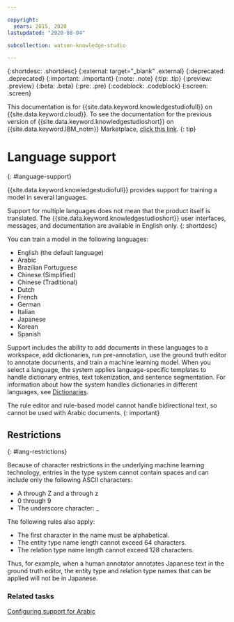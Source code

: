 ```yaml
---

copyright:
  years: 2015, 2020
lastupdated: "2020-08-04"

subcollection: watson-knowledge-studio

---
```


{:shortdesc: .shortdesc}
{:external: target="_blank" .external}
{:deprecated: .deprecated}
{:important: .important}
{:note: .note}
{:tip: .tip}
{:preview: .preview}
{:beta: .beta}
{:pre: .pre}
{:codeblock: .codeblock}
{:screen: .screen}

This documentation is for {{site.data.keyword.knowledgestudiofull}} on {{site.data.keyword.cloud}}. To see the documentation for the previous version of {{site.data.keyword.knowledgestudioshort}} on {{site.data.keyword.IBM_notm}} Marketplace, [click this link](/docs/knowledge-studio?topic=knowledge-studio-language-support).
{: tip}

# Language support
{: #language-support}

{{site.data.keyword.knowledgestudiofull}} provides support for training a model in several languages.

Support for multiple languages does not mean that the product itself is translated. The {{site.data.keyword.knowledgestudioshort}} user interfaces, messages, and documentation are available in English only.
{: shortdesc}

You can train a model in the following languages:

- English (the default language)
- Arabic
- Brazilian Portuguese
- Chinese (Simplified)
- Chinese (Traditional)
- Dutch
- French
- German
- Italian
- Japanese
- Korean
- Spanish

Support includes the ability to add documents in these languages to a workspace, add dictionaries, run pre-annotation, use the ground truth editor to annotate documents, and train a machine learning model. When you select a language, the system applies language-specific templates to handle dictionary entries, text tokenization, and sentence segmentation. For information about how the system handles dictionaries in different languages, see [Dictionaries](/docs/watson-knowledge-studio?topic=watson-knowledge-studio-dictionaries#wks_dictionaries).

The rule editor and rule-based model cannot handle bidirectional text, so cannot be used with Arabic documents.
{: important}

## Restrictions
{: #lang-restrictions}

Because of character restrictions in the underlying machine learning technology, entries in the type system cannot contain spaces and can include only the following ASCII characters:

- A through Z and a through z
- 0 through 9
- The underscore character: _

The following rules also apply:

- The first character in the name must be alphabetical.
- The entity type name length cannot exceed 64 characters.
- The relation type name length cannot exceed 128 characters.

Thus, for example, when a human annotator annotates Japanese text in the ground truth editor, the entity type and relation type names that can be applied will not be in Japanese.

### Related tasks

[Configuring support for Arabic](/docs/watson-knowledge-studio?topic=watson-knowledge-studio-wks_langsupp_ar)
